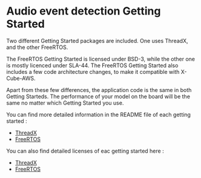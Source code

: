 # __Audio event detection Getting Started__
Two different Getting Started packages are included. One uses ThreadX, and the other FreeRTOS.

The FreeRTOS Getting Started is licensed under BSD-3, while the other one is mostly licenced under SLA-44.
The FreeRTOS Getting Started also includes a few code architecture changes, to make it compatible with X-Cube-AWS.

Apart from these few differences, the application code is the same in both Getting Starteds. 
The performance of your model on the board will be the same no matter which Getting Started you use.

You can find more detailed information in the README file of each getting started :

- [ThreadX](threadx/README.md)
- [FreeRTOS](freertos/README.md)

You can also find detailed licenses of eac getting started here : 

- [ThreadX](threadx/LICENSE.md)
- [FreeRTOS](freertos/LICENSE.md)